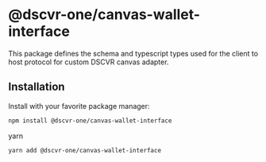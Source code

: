 # @dscvr-one/canvas-wallet-interface

This package defines the schema and typescript types used for the client to host protocol for custom DSCVR canvas adapter.

## Installation

Install with your favorite package manager:

```bash
npm install @dscvr-one/canvas-wallet-interface
```

yarn

```bash
yarn add @dscvr-one/canvas-wallet-interface
```
